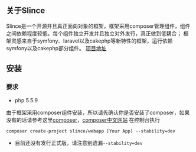 ## 关于Slince

Slince是一个开源并且真正面向对象的框架，框架采用composer管理组件，组件之间依赖程度较低，每个组件独立开发并且独立对外发行，真正做到低耦合；
框架灵感来自于symfony、laravel以及cakephp等新特性的框架，运行依赖symfony以及cakephp部分组件。
[项目地址](https://github.com/slince/slince)


## 安装

### 要求
- php 5.5.9

由于框架采用composer组件安装，所以请先确认你是否安装了composer，如果没有的话请参考这里[composer](https://getcomposer.org/)，[composer中文网站](http://www.phpcomposer.com/)
在控制台执行
```
composer create-project slince/webapp [Your App] --stability=dev
```
* 目前还没有发行正式版，请注意别遗漏`--stability=dev`

